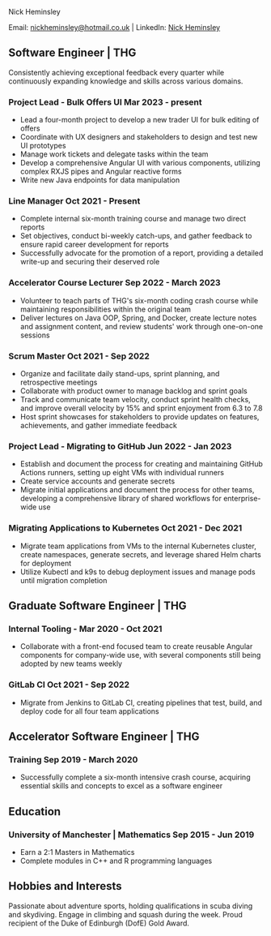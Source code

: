 <link rel="stylesheet" type="text/css" href="resume.css">

<span class="name">Nick Heminsley</span>

<span class="info">

Email: [nickheminsley@hotmail.co.uk](mailto:nickheminsley@hotmail.co.uk)
| LinkedIn: [Nick Heminsley](https://www.linkedin.com/in/nick-heminsley-5475a3147/)

</span>

## Software Engineer | <location> THG </location>
<location>Consistently achieving exceptional feedback every quarter while continuously expanding knowledge and skills across various domains.</location>

### Project Lead - Bulk Offers UI <time> Mar 2023 - present </time>

- Lead a four-month project to develop a new trader UI for bulk editing of offers
- Coordinate with UX designers and stakeholders to design and test new UI prototypes
- Manage work tickets and delegate tasks within the team
- Develop a comprehensive Angular UI with various components, utilizing complex RXJS pipes and Angular reactive forms
- Write new Java endpoints for data manipulation

### Line Manager <time> Oct 2021 - Present </time>
- Complete internal six-month training course and manage two direct reports
- Set objectives, conduct bi-weekly catch-ups, and gather feedback to ensure rapid career development for reports
- Successfully advocate for the promotion of a report, providing a detailed write-up and securing their deserved role

### Accelerator Course Lecturer <time> Sep 2022 - March 2023 </time>

- Volunteer to teach parts of THG's six-month coding crash course while maintaining responsibilities within the original team
- Deliver lectures on Java OOP, Spring, and Docker, create lecture notes and assignment content, and review students' work through one-on-one sessions

### Scrum Master <time> Oct 2021 - Sep 2022 </time>

- Organize and facilitate daily stand-ups, sprint planning, and retrospective meetings
- Collaborate with product owner to manage backlog and sprint goals
- Track and communicate team velocity, conduct sprint health checks, and improve overall velocity by 15% and sprint enjoyment from 6.3 to 7.8
- Host sprint showcases for stakeholders to provide updates on features, achievements, and gather immediate feedback

### Project Lead - Migrating to GitHub <time> Jun 2022 - Jan 2023 </time>

- Establish and document the process for creating and maintaining GitHub Actions runners, setting up eight VMs with individual runners
- Create service accounts and generate secrets
- Migrate initial applications and document the process for other teams, developing a comprehensive library of shared workflows for enterprise-wide use

### Migrating Applications to Kubernetes <time> Oct 2021 - Dec 2021 </time>

- Migrate team applications from VMs to the internal Kubernetes cluster, create namespaces, generate secrets, and leverage shared Helm charts for deployment
- Utilize Kubectl and k9s to debug deployment issues and manage pods until migration completion

## Graduate Software Engineer | <location> THG </location>

### Internal Tooling - <time> Mar 2020 - Oct 2021 </time>

- Collaborate with a front-end focused team to create reusable Angular components for company-wide use, with several components still being adopted by new teams weekly

### GitLab CI <time> Oct 2021 - Sep 2022 </time>

- Migrate from Jenkins to GitLab CI, creating pipelines that test, build, and deploy code for all four team applications


## Accelerator Software Engineer | <location> THG </location>

### Training <time> Sep 2019 - March 2020 </time>

- Successfully complete a six-month intensive crash course, acquiring essential skills and concepts to excel as a software engineer

## Education

### University of Manchester | <location> Mathematics </location> <time> Sep 2015 - Jun 2019 </time>

- Earn a 2:1 Masters in Mathematics
- Complete modules in C++ and R programming languages

## Hobbies and Interests
<location> Passionate about adventure sports, holding qualifications in scuba diving and skydiving. Engage in climbing and squash during the week. Proud recipient of the Duke of Edinburgh (DofE) Gold Award.</location>




<!-- Detail checks: 1. No period for each bullet; 2. Past tense for previous work; 3. Present tense for current work; 4. Spell check passed; 5. Grammarly check passed; 6. Sync with Linkedin; 7. Check paper format -->